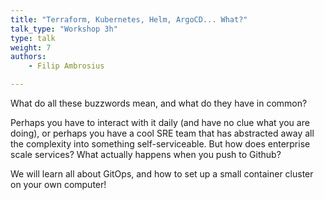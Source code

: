 ```yaml
---
title: "Terraform, Kubernetes, Helm, ArgoCD... What?"
talk_type: "Workshop 3h"
type: talk
weight: 7
authors:
    - Filip Ambrosius

---
```

What do all these buzzwords mean, and what do they have in common?

Perhaps you have to interact with it daily (and have no clue what you are doing), or perhaps you have a cool SRE team that has abstracted away all the complexity into something self-serviceable. But how does enterprise scale services? What actually happens when you push to Github?

We will learn all about GitOps, and how to set up a small container cluster on your own computer! 
